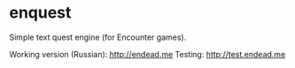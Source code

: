 enquest
=======

Simple text quest engine (for Encounter games).

Working version (Russian): http://endead.me
Testing: http://test.endead.me
